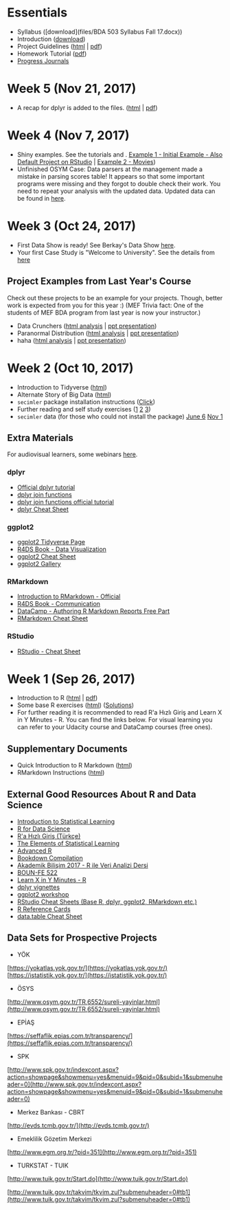 
# Essentials

+ Syllabus ([download](files/BDA 503 Syllabus Fall 17.docx))
+ Introduction ([download](files/mef-intro.pdf))
+ Project Guidelines ([html](files/guidelines.html) \| [pdf](files/guidelines.pdf))
+ Homework Tutorial ([pdf](files/hw_tutorial.pdf))
+ [Progress Journals](works17F.html)

# Week 5 (Nov 21, 2017)

+ A recap for dplyr is added to the files. ([html](files/tidyverse_recap_p1.html) \| [pdf](files/tidyverse_recap_p1.pdf))

# Week 4 (Nov 7, 2017)

+ Shiny examples. See the tutorials and . [Example 1 - Initial Example - Also Default Project on RStudio](https://shiny.rstudio.com/articles/basics.html) \| [Example 2 - Movies](https://shiny.rstudio.com/gallery/movie-explorer.html))
+ Unfinished OSYM Case: Data parsers at the management made a mistake in parsing scores table! It appears so that some important programs were missing and they forgot to double check their work. You need to repeat your analysis with the updated data. Updated data can be found in [here](https://github.com/MEF-BDA503/mef-bda503.github.io/blob/master/files/osym_data_2017_v2.RData).


# Week 3 (Oct 24, 2017)

+ First Data Show is ready! See Berkay's Data Show [here](https://berkorbay.github.io/datashow/bsoyer_datashow.html).
+ Your first Case Study is "Welcome to University". See the details from [here](files/case_study_1.html)

## Project Examples from Last Year's Course

Check out these projects to be an example for your projects. Though, better work is expected from you for this year :) (MEF Trivia fact: One of the students of MEF BDA program from last year is now your instructor.)

+ Data Crunchers ([html analysis](files/datacrunchers_usedcars_v1.html) \| [ppt presentation](files/Data_Crunchers_Presantation_v2.pdf))
+ Paranormal Distribution ([html analysis](files/BDA503_DefaultOfCreditCardClients_ParanormalDistribution.html) \| [ppt presentation](files/BDA503_DefaultOfCreditCardClients_ParanormalDistribution.pdf))
+ haha ([html analysis](files/Project_haha.html) \| [ppt presentation](Project_haha.pdf))

# Week 2 (Oct 10, 2017)

+ Introduction to Tidyverse ([html](files/02_Tidyverse.html))
+ Alternate Story of Big Data ([html](files/02_Big_Data.html))
+ `secimler` package installation instructions ([Click](https://berkorbay.github.io/secimler/))
+ Further reading and self study exercises ([1](https://r338.github.io/ab-2017/dokumanlar/dokuman_dplyr.html) [2](https://r338.github.io/ab-2017/dokumanlar/dokuman_dplyr_alistirma.html) [3](https://r338.github.io/ab-2017/dokumanlar/dokuman_ggplot2.html))
+ `secimler` data (for those who could not install the package) [June 6](files/secim150607g.rda) [Nov 1](files/secim151101g.rda)

## Extra Materials

For audiovisual learners, some webinars [here](https://www.rstudio.com/resources/webinars/).

### dplyr

+ [Official dplyr tutorial](https://cran.r-project.org/web/packages/dplyr/vignettes/dplyr.html)
+ [dplyr join functions](http://stat545.com/bit001_dplyr-cheatsheet.html)
+ [dplyr join functions official tutorial](https://cran.r-project.org/web/packages/dplyr/vignettes/two-table.html)
+ [dplyr Cheat Sheet](https://github.com/rstudio/cheatsheets/raw/master/data-transformation.pdf)

### ggplot2

+ [ggplot2 Tidyverse Page](http://ggplot2.tidyverse.org/)
+ [R4DS Book - Data Visualization](http://r4ds.had.co.nz/data-visualisation.html)
+ [ggplot2 Cheat Sheet](https://github.com/rstudio/cheatsheets/raw/master/data-visualization-2.1.pdf)
+ [ggplot2 Gallery](http://www.r-graph-gallery.com/portfolio/ggplot2-package/)

### RMarkdown

+ [Introduction to RMarkdown - Official](http://rmarkdown.rstudio.com/lesson-1.html)
+ [R4DS Book - Communication](http://r4ds.had.co.nz/communicate-intro.html)
+ [DataCamp - Authoring R Markdown Reports Free Part](https://www.datacamp.com/courses/reporting-with-r-markdown)
+ [RMarkdown Cheat Sheet](https://www.rstudio.com/wp-content/uploads/2015/03/rmarkdown-reference-guide.png)

### RStudio

+ [RStudio - Cheat Sheet](https://github.com/rstudio/cheatsheets/raw/master/rstudio-ide.pdf)

# Week 1 (Sep 26, 2017)

+ Introduction to R ([html](files/01_R_Basics.html) \| [pdf](files/01_R_Basics.pdf))
+ Some base R exercises ([html](https://r338.github.io/ab-2017/dokumanlar/dokuman_temel_alistirma.html)) ([Solutions](https://r338.github.io/ab-2017/dokumanlar/dokuman_temel_alistirma_cozumler.html))
+ For further reading it is recommended to read R'a Hızlı Giriş and Learn X in Y Minutes - R. You can find the links below. For visual learning you can refer to your Udacity course and DataCamp courses (free ones).

## Supplementary Documents

+ Quick Introduction to R Markdown ([html](files/QuickIntroRMarkdown.html))
+ RMarkdown Instructions ([html](files/rmarkdown_instructions.pdf))

## External Good Resources About R and Data Science

+ [Introduction to Statistical Learning](http://www-bcf.usc.edu/~gareth/ISL/book.html)
+ [R for Data Science](http://r4ds.had.co.nz/)
+ [R'a Hızlı Giriş (Türkçe)](https://r338.github.io/ab-2017/dokumanlar/RHizliGiris.pdf)
+ [The Elements of Statistical Learning](https://web.stanford.edu/~hastie/ElemStatLearn/)
+ [Advanced R](http://adv-r.had.co.nz/)
+ [Bookdown Compilation](https://bookdown.org/)
+ [Akademik Bilişim 2017 - R ile Veri Analizi Dersi](https://r338.github.io/ab-2017/)
+ [BOUN-FE 522](https://github.com/berkorbay/fe522)
+ [Learn X in Y Minutes - R](https://learnxinyminutes.com/docs/r/)
+ [dplyr vignettes](https://cran.r-project.org/web/packages/dplyr/vignettes/dplyr.html)
+ [ggplot2 workshop](http://tutorials.iq.harvard.edu/R/Rgraphics/Rgraphics.html)
+ [RStudio Cheat Sheets (Base R, dplyr, ggplot2, RMarkdown etc.)](https://www.rstudio.com/resources/cheatsheets/)
+ [R Reference Cards](https://cran.r-project.org/doc/contrib/Short-refcard.pdf)
+ [data.table Cheat Sheet](https://s3.amazonaws.com/assets.datacamp.com/blog_assets/datatable_Cheat_Sheet_R.pdf)


## Data Sets for Prospective Projects

+ YÖK

[https://yokatlas.yok.gov.tr/](https://yokatlas.yok.gov.tr/)
[https://istatistik.yok.gov.tr/](https://istatistik.yok.gov.tr/)

+ ÖSYS

[http://www.osym.gov.tr/TR,6552/sureli-yayinlar.html](http://www.osym.gov.tr/TR,6552/sureli-yayinlar.html)

+ EPİAŞ

[https://seffaflik.epias.com.tr/transparency/](https://seffaflik.epias.com.tr/transparency/)

+ SPK

[http://www.spk.gov.tr/indexcont.aspx?action=showpage&showmenu=yes&menuid=9&pid=0&subid=1&submenuheader=0](http://www.spk.gov.tr/indexcont.aspx?action=showpage&showmenu=yes&menuid=9&pid=0&subid=1&submenuheader=0)

+ Merkez Bankası - CBRT

[http://evds.tcmb.gov.tr/](http://evds.tcmb.gov.tr/)

+ Emeklilik Gözetim Merkezi

[http://www.egm.org.tr/?pid=351](http://www.egm.org.tr/?pid=351)

+ TURKSTAT - TUIK

[http://www.tuik.gov.tr/Start.do](http://www.tuik.gov.tr/Start.do)

[http://www.tuik.gov.tr/takvim/tkvim.zul?submenuheader=0#tb1](http://www.tuik.gov.tr/takvim/tkvim.zul?submenuheader=0#tb1)
